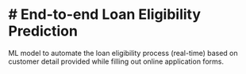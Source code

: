 # # End-to-end Loan Eligibility Prediction
ML model to automate the loan eligibility process (real-time)  based on customer detail provided while filling out online application forms.
